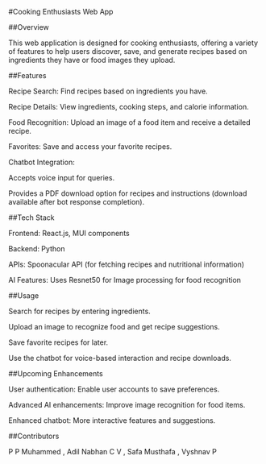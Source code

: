 #Cooking Enthusiasts Web App

##Overview

This web application is designed for cooking enthusiasts, offering a variety of features to help users discover, save, and generate recipes based on ingredients they have or food images they upload.

##Features

Recipe Search: Find recipes based on ingredients you have.

Recipe Details: View ingredients, cooking steps, and calorie information.

Food Recognition: Upload an image of a food item and receive a detailed recipe.

Favorites: Save and access your favorite recipes.

Chatbot Integration:

Accepts voice input for queries.

Provides a PDF download option for recipes and instructions (download available after bot response completion).

##Tech Stack

Frontend: React.js, MUI components

Backend: Python 

APIs: Spoonacular API (for fetching recipes and nutritional information)

AI Features: Uses Resnet50 for Image processing for food recognition

##Usage

Search for recipes by entering ingredients.

Upload an image to recognize food and get recipe suggestions.

Save favorite recipes for later.

Use the chatbot for voice-based interaction and recipe downloads.

##Upcoming Enhancements

User authentication: Enable user accounts to save preferences.

Advanced AI enhancements: Improve image recognition for food items.

Enhanced chatbot: More interactive features and suggestions.

##Contributors

P P Muhammed , Adil Nabhan C V , Safa Musthafa , Vyshnav P

